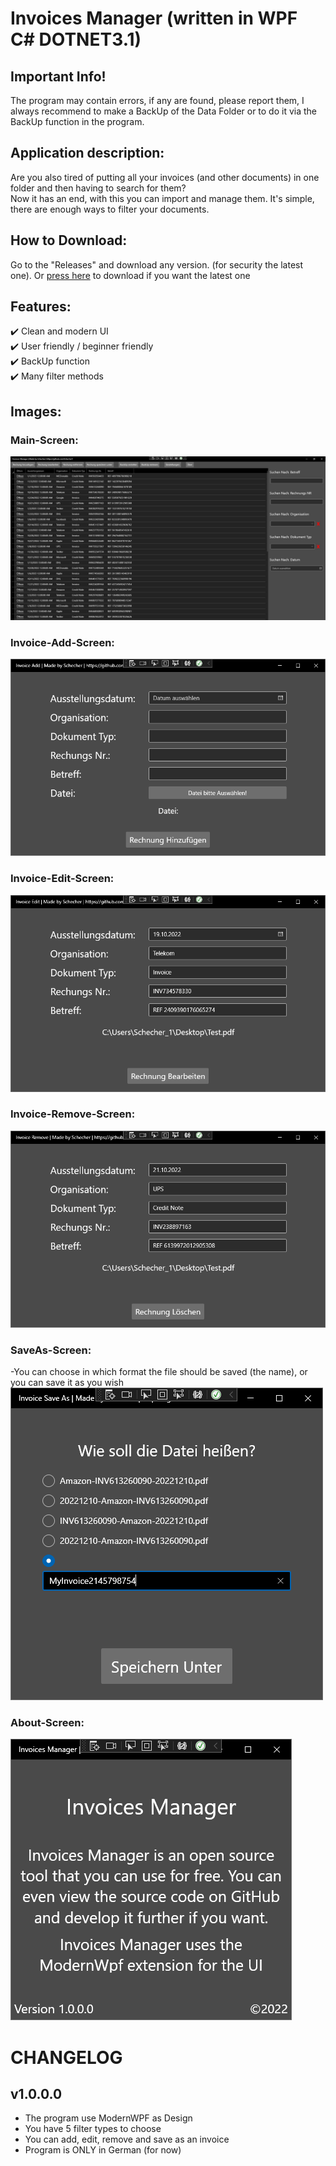 # Invoices Manager (written in WPF C#   DOTNET3.1)

## Important Info!
The program may contain errors, if any are found, please report them, 
I always recommend to make a BackUp of the Data Folder or to do it 
via the BackUp function in the program.


## Application description:
Are you also tired of putting all your invoices (and other documents) 
in one folder and then having to search for them? <br/>
Now it has an end, with this you can import and manage them. 
It's simple, there are enough ways to filter your documents.

## How to Download:
Go to the "Releases" and download any version. (for security the latest one). 
Or [press here](LINK) to download if you want the latest one


## Features:
✔️ Clean and modern UI<br/>
✔️ User friendly / beginner friendly<br/>
✔️ BackUp function<br/>
✔️ Many filter methods<br/>
                                                                                                             

## Images:
### Main-Screen:                                                  
![Main-Screen](IMAGES/Version%201.0.0.0/MainScreen.png)

### Invoice-Add-Screen:                                           
![Invoice-Add-Screen](IMAGES/Version%201.0.0.0/InvoiceAddScreen.png)

### Invoice-Edit-Screen:                                              
![Invoice-Edit-Screen](IMAGES/Version%201.0.0.0/InvoiceEditScreen.png)

### Invoice-Remove-Screen:                                               
![Invoice-Remove-Screen](IMAGES/Version%201.0.0.0/InvoiceRemoveScreen.png)

### SaveAs-Screen:
-You can choose in which format the file should be saved (the name), or you can save it as you wish                   <br/>
![SaveAs-Screen](IMAGES/Version%201.0.0.0/InvoiceSaveAsScreen.png)

### About-Screen:                                         
![About-Screen](IMAGES/Version%201.0.0.0/AboutScreen.png)




# CHANGELOG

## v1.0.0.0
- The program use ModernWPF as Design
- You have 5 filter types to choose 
- You can add, edit, remove and save as an invoice
- Program is ONLY in German (for now)
